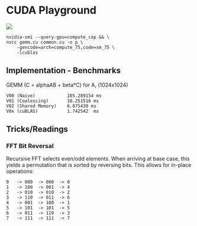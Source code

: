 # CUDA Playground

![](./notebooks/fft_comp.png)

```
nvidia-smi --query-gpu=compute_cap && \
nvcc gemm.cu common.cu -o p \
    -gencode=arch=compute_75,code=sm_75 \
    -lcublas
```


## Implementation - Benchmarks

GEMM (C = alpha*A*B + beta*C)
for A, (1024x1024)

```
V00 (Naive)            105.289154 ms
V01 (Coalescing)       10.251516 ms
V02 (Shared Memory)    6.875430 ms
V0x (cuBLAS)           1.742542  ms
```

## Tricks/Readings

### FFT Bit Reversal

Recursive FFT selects even/odd elements. When arriving at base case,
this yields a permutation that is sorted by reversing bits.
This allows for in-place operations:
```
0   -> 000  -> 000  -> 0
1   -> 100  -> 001  -> 4
2   -> 010  -> 010  -> 2
3   -> 110  -> 011  -> 6
4   -> 001  -> 100  -> 1
5   -> 101  -> 101  -> 5
6   -> 011  -> 110  -> 3
7   -> 111  -> 111  -> 7
```